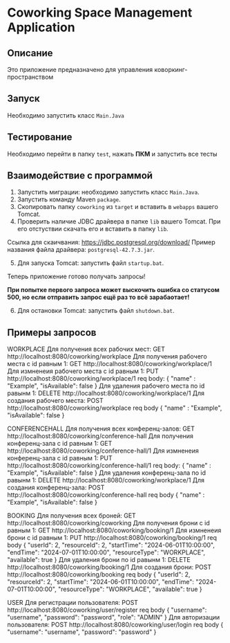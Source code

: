 # Coworking Space Management Application

## Описание
Это приложение предназначено для управления коворкинг-пространством

## Запуск
Необходимо запустить класс `Main.Java`
## Тестирование
Необходимо перейти в папку `test`, нажать <b>ПКМ</b> и запустить все тесты
## Взаимодействие с программой
1. Запустить миграции: необходимо запустить класс `Main.Java`.
2. Запустить команду Maven `package`.
3. Скопировать папку `coworking` из `target` и вставить в `webapps` вашего Tomcat.
4. Проверить наличие JDBC драйвера в папке `lib` вашего Tomcat. При его отстуствии скачать его и вставить в папку `lib`.

Ссылка для скаичвания: https://jdbc.postgresql.org/download/ 
Пример названия файла драйвера: `postgresql-42.7.3.jar`.

5. Для запуска Tomcat: запустить файл `startup.bat`.

Теперь приложение готово получать запросы!

<b>При попытке первого запроса может выскочить ошибка со статусом 500, но если отправить запрос ещё раз то всё зарабаотает!</b>

6. Для остановки Tomcat: запустить файл `shutdown.bat`.

## Примеры запросов
WORKPLACE
Для получения всех рабочих мест: GET http://localhost:8080/coworking/workplace
Для получения рабочего места с id равным 1: GET http://localhost:8080/coworking/workplace/1
Для измненеия рабочего места с id равным 1: PUT http://localhost:8080/coworking/workplace/1
req body: {
    "name" : "Example",
    "isAvailable": false
}
Для удаления рабочего места по id равынм 1: DELETE http://localhost:8080/coworking/workplace/1
Для создания рабочего места: POST http://localhost:8080/coworking/workplace
req body {
    "name" : "Example",
    "isAvailable": false
}

CONFERENCEHALL
Для получения всех конференц-залов: GET http://localhost:8080/coworking/conference-hall
Для получения конференц-зала с id равным 1: GET http://localhost:8080/coworking/conference-hall/1
Для измненеия конференц-зала с id равным 1: PUT http://localhost:8080/coworking/conference-hall/1
req body: {
    "name" : "Example",
    "isAvailable": false
}
Для удаления конференц-зала по id равынм 1: DELETE http://localhost:8080/coworking/workplace/1
Для создания конференц-зала: POST http://localhost:8080/coworking/conference-hall
req body {
    "name" : "Example",
    "isAvailable": false
}

BOOKING
Для получения всех броней: GET http://localhost:8080/coworking/coworking
Для получения брони с id равным 1: GET http://localhost:8080/coworking/booking/1
Для измненеия брони с id равным 1: PUT http://localhost:8080/coworking/booking/1
req body {
    "userId": 2,
    "resourceId": 2,
    "startTime": "2024-06-01T10:00:00",
    "endTime": "2024-07-01T10:00:00",
    "resourceType": "WORKPLACE",
    "available": true
}
Для удаления брони по id равынм 1: DELETE http://localhost:8080/coworking/booking/1
Для создания брони: POST http://localhost:8080/coworking/booking
req body {
    "userId": 2,
    "resourceId": 2,
    "startTime": "2024-06-01T10:00:00",
    "endTime": "2024-07-01T10:00:00",
    "resourceType": "WORKPLACE",
    "available": true
}

USER
Для регистрации пользователя: POST http://localhost:8080/coworking/user/register
req body {
    "username": "username",
    "password": "password",
    "role": "ADMIN"
}
Для авторизации пользователя: POST http://localhost:8080/coworking/user/login
req body {
    "username": "username",
    "password": "password"
}
